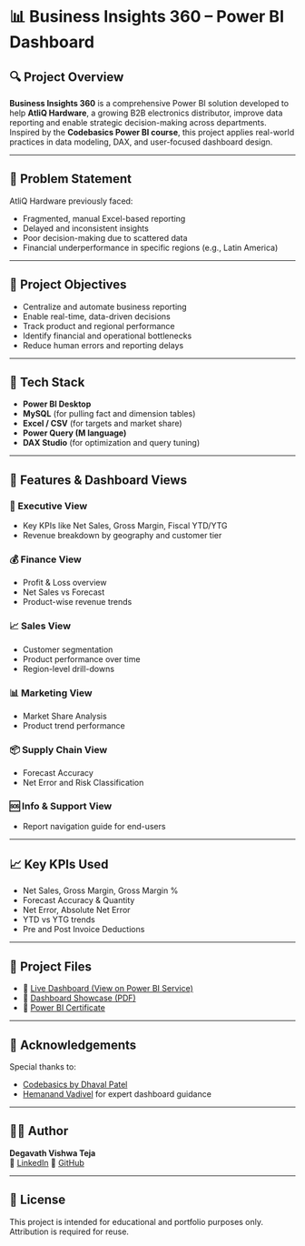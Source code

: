 # 📊 Business Insights 360 – Power BI Dashboard

## 🔍 Project Overview
**Business Insights 360** is a comprehensive Power BI solution developed to help **AtliQ Hardware**, a growing B2B electronics distributor, improve data reporting and enable strategic decision-making across departments. Inspired by the **Codebasics Power BI course**, this project applies real-world practices in data modeling, DAX, and user-focused dashboard design.

---

## 🚩 Problem Statement
AtliQ Hardware previously faced:
- Fragmented, manual Excel-based reporting
- Delayed and inconsistent insights
- Poor decision-making due to scattered data
- Financial underperformance in specific regions (e.g., Latin America)

---

## 🎯 Project Objectives
- Centralize and automate business reporting
- Enable real-time, data-driven decisions
- Track product and regional performance
- Identify financial and operational bottlenecks
- Reduce human errors and reporting delays

---

## 🧰 Tech Stack
- **Power BI Desktop**
- **MySQL** (for pulling fact and dimension tables)
- **Excel / CSV** (for targets and market share)
- **Power Query (M language)**
- **DAX Studio** (for optimization and query tuning)

---

## 📁 Features & Dashboard Views

### 🧭 Executive View
- Key KPIs like Net Sales, Gross Margin, Fiscal YTD/YTG
- Revenue breakdown by geography and customer tier

### 💰 Finance View
- Profit & Loss overview
- Net Sales vs Forecast
- Product-wise revenue trends

### 📈 Sales View
- Customer segmentation
- Product performance over time
- Region-level drill-downs

### 📊 Marketing View
- Market Share Analysis
- Product trend performance

### 📦 Supply Chain View
- Forecast Accuracy
- Net Error and Risk Classification

### 🆘 Info & Support View
- Report navigation guide for end-users

---

## 📈 Key KPIs Used
- Net Sales, Gross Margin, Gross Margin %
- Forecast Accuracy & Quantity
- Net Error, Absolute Net Error
- YTD vs YTG trends
- Pre and Post Invoice Deductions

---

## 📎 Project Files

- 🔗 [Live Dashboard (View on Power BI Service)](https://app.powerbi.com/view?r=eyJrIjoiZmFhNGMxZTAtZjllYS00ZDBjLWI2NmItNjJlMTgyNGI5NjFkIiwidCI6ImM2ZTU0OWIzLTVmNDUtNDAzMi1hYWU5LWQ0MjQ0ZGM1YjJjNCJ9&pageName=ReportSection0e765c0061580b067c73)  
- 📄 [Dashboard Showcase (PDF)](dashboard_showcase.pdf)  
- 🏅 [Power BI Certificate](power_bi_certificate.pdf)

---

## 🙌 Acknowledgements
Special thanks to:

- [Codebasics by Dhaval Patel](https://www.youtube.com/@codebasics)
- [Hemanand Vadivel](https://www.linkedin.com/in/hemanand-vadivel-29022018/) for expert dashboard guidance

---

## 👨‍💼 Author

**Degavath Vishwa Teja**  
🔗 [LinkedIn]([https://www.linkedin.com/in/your-link-here](https://www.linkedin.com/in/degavath-vishwa-teja-a847a0250/))  
🔗 [GitHub]([https://github.com/your-github-profile](https://github.com/Vishwatejadegavath))

---

## 📌 License

This project is intended for educational and portfolio purposes only. Attribution is required for reuse.
